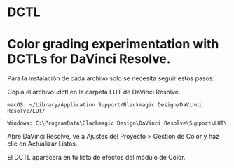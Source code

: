 # DCTL
# Color grading experimentation with DCTLs for DaVinci Resolve.


Para la instalación de cada archivo solo se necesita seguir estos pasos:

  Copia el archivo .dctl en la carpeta LUT de DaVinci Resolve.

    macOS: ~/Library/Application Support/Blackmagic Design/DaVinci Resolve/LUT/

    Windows: C:\ProgramData\Blackmagic Design\DaVinci Resolve\Support\LUT\

Abre DaVinci Resolve, ve a Ajustes del Proyecto > Gestión de Color y haz clic en Actualizar Listas.

El DCTL aparecerá en tu lista de efectos del módulo de Color.

